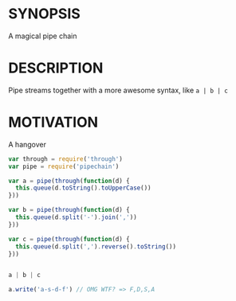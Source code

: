 # SYNOPSIS
A magical pipe chain

# DESCRIPTION
Pipe streams together with a more awesome syntax, like `a | b | c`

# MOTIVATION
A hangover

```js
var through = require('through')
var pipe = require('pipechain')

var a = pipe(through(function(d) {
  this.queue(d.toString().toUpperCase())
}))

var b = pipe(through(function(d) {
  this.queue(d.split('-').join(','))
}))

var c = pipe(through(function(d) {
  this.queue(d.split(',').reverse().toString())
}))


a | b | c

a.write('a-s-d-f') // OMG WTF? => F,D,S,A
```